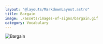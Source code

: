 ```yaml
---
layout: "@layouts/MarkdownLayout.astro"
title: Bargain
image: ./assets/images-of-signs/bargain.gif
category: Vocabulary
---
```


![Bargain](@signs/bargain.gif)
